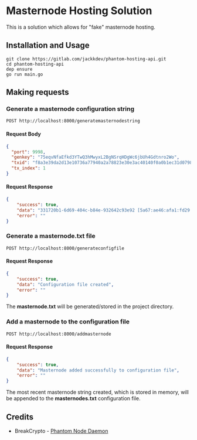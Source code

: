 # Masternode Hosting Solution

This is a solution which allows for "fake" masternode hosting.

## Installation and Usage
```
git clone https://gitlab.com/jackkdev/phantom-hosting-api.git
cd phantom-hosting-api
dep ensure
go run main.go
```

## Making requests
### Generate a masternode configuration string

```http request
POST http://localhost:8000/generatemasternodestring
```
#### Request Body
```json
{
  "port": 9998,
  "genkey": "75eqvNfaEfkd3YTwQ3hMwyxL2BgNSrqHDgWc6jbUh4Gdtnro2Wo",
  "txid": "f8a3e39da2d13e10736a77940a2a78823e30e3ac40140f0a0b1ec31d07989aef",
  "tx_index": 1
}
```
#### Request Response
```json
{
    "success": true,
    "data": "331720b1-6d69-404c-b84e-932642c93e92 [5a67:ae46:afa1:fd29:35a:2b37:dd1d:b138]:9998 75eqvNfaEfkd3YTwQ3hMwyxL2BgNSrqHDgWc6jbUh4Gdtnro2Wo f8a3e39da2d13e10736a77940a2a78823e30e3ac40140f0a0b1ec31d07989aef 1 1555938586",
    "error": ""
}
```

### Generate a masternode.txt file

```http request
POST http://localhost:8000/generateconfigfile
```
#### Request Response
```json
{
    "success": true,
    "data": "Configuration file created",
    "error": ""
}
```
The **masternode.txt** will be generated/stored in the project directory.

### Add a masternode to the configuration file

```http request
POST http://localhost:8000/addmasternode
```
#### Request Response
```json
{
    "success": true,
    "data": "Masternode added successfully to configuration file",
    "error": ""
}
```
The most recent masternode string created, which is stored in memory, will be appended to the **masternodes.txt** configuration file.

## Credits
* BreakCrypto - [Phantom Node Daemon](https://github.com/breakcrypto/phantom)